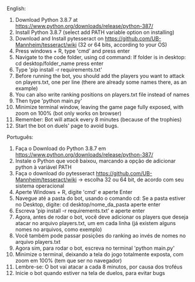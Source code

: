 English:

1. Download Python 3.8.7 at https://www.python.org/downloads/release/python-387/
2. Install Python 3.8.7 (select add PATH variable option on installing)
3. Download and Install pytesseract on https://github.com/UB-Mannheim/tesseract/wiki (32 or 64 bits, according to your OS)
4. Press windows + R, type 'cmd' and press enter
5. Navigate to the code folder, using cd command:
    If folder is in desktop:
        cd desktop/folder_name
        press enter
6. Type 'pip install -r requirements.txt'
7. Before running the bot, you should add the players you want to attack on players.txt, one per line (there are already some names there, as an example)
8. You can also write ranking positions on players.txt file instead of names
9. Then type 'python main.py'
10. Minimize terminal window, leaving the game page fully exposed, with zoom on 100% (bot only works on browser)
11. Remember: Bot will attack every 8 minutes (because of the trophies)
12. Start the bot on duels' page to avoid bugs.

Português:

1. Faça o Download do Python 3.8.7 em https://www.python.org/downloads/release/python-387/
2. Instale o Python que você baixou, marcando a opção de adicionar python à variável PATH
3. Faça o download do pytesseract https://github.com/UB-Mannheim/tesseract/wiki -> escolha 32 ou 64 bit, de acordo com seu sistema operacional
4. Aperte Windows + R, digite 'cmd' e aperte Enter
5. Navegue até a pasta do bot, usando o comando cd:
    Se a pasta estiver no Desktop, digite:
        cd desktop/nome_da_pasta
        aperte enter
6. Escreva 'pip install -r requirements.txt' e aperte enter
7. Agora, antes de rodar o bot, você deve adicionar os players que deseja atacar no arquivo players.txt, um em cada linha (já existem alguns nomes no arquivos, como exemplo)
8. Você também pode passar posições do ranking ao invés de nomes no arquivo players.txt
9. Agora sim, para rodar o bot, escreva no terminal 'python main.py'
10. Minimize o terminal, deixando a tela do jogo totalmente exposta, com zoom em 100% (tem que ser no navegador)
11. Lembre-se: O bot vai atacar a cada 8 minutos, por causa dos troféus 
12. Inicie o bot quando estiver na tela de duelos, para evitar bugs